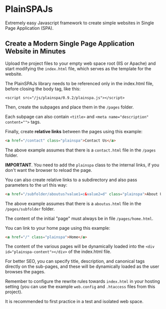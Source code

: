 # PlainSPAJs

Extremely easy Javascript framework to create simple websites in Single Page Application (SPA).

## Create a Modern Single Page Application Website in Minutes

Upload the project files to your empty web space root (IIS or Apache) and start modifying the `index.html` file, which serves as the template for the website.

The PlainSPAJs library needs to be referenced only in the index.html file, before closing the body tag, like this:

```<script src="/js/plainspa/0.9.2/plainspa.js"></script>```

Then, create the subpages and place them in the `/pages` folder.

Each subpage can also contain `<title>` and `<meta name="description" content="">` tags.

Finally, create __relative links__ between the pages using this example:

```html
<a href="/contact" class="plainspa">Contact Us</a>
```

The above example assumes that there is a `contact.html` file in the `/pages` folder.

__IMPORTANT__. You need to add the `plainspa` class to the internal links, if you don't want the browser to reload the page.

You can also create relative links to a subdirectory and also pass parameters to the url this way:

```html
<a href="/subfolder/aboutus?value1=c&value2=d" class="plainspa">About Us</a>
```

The above example assumes that there is a `aboutus.html` file in the `/pages/subfolder` folder.

The content of the initial "page" must always be in file `/pages/home.html`.

You can link to your home page using this example:

```html
<a href="/" class="plainspa">Home</a>
```

The content of the various pages will be dynamically loaded into the ```<div id="plainspa-content"></div>``` of the index.html file.

For better SEO, you can specify title, description, and canonical tags directly on the sub-pages, and these will be dynamically loaded as the user browses the pages.

Remember to configure the rewrite rules towards `index.html` in your hosting setting (you can use the example `web.config` and `.htaccess` files from this project).

It is recommended to first practice in a test and isolated web space.
